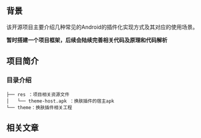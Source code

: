 ## 背景

该开源项目主要介绍几种常见的Android的插件化实现方式及其对应的使用场景。

**暂时搭建一个项目框架，后续会陆续完善相关代码及原理和代码解析**


## 项目简介
	
### 目录介绍

	├── res ：项目相关资源文件
	│   └── theme-host.apk ：换肤插件的宿主apk
	└── theme：换肤插件相关工程


## 相关文章

